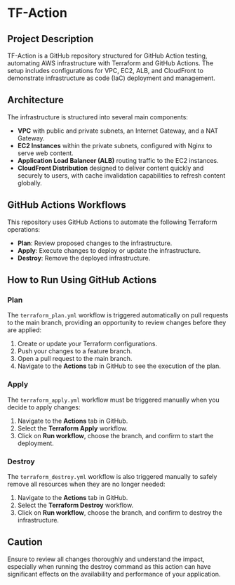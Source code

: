 # TF-Action

## Project Description
TF-Action is a GitHub repository structured for GitHub Action testing, automating AWS infrastructure with Terraform and GitHub Actions. The setup includes configurations for VPC, EC2, ALB, and CloudFront to demonstrate infrastructure as code (IaC) deployment and management.

## Architecture
The infrastructure is structured into several main components:
- **VPC** with public and private subnets, an Internet Gateway, and a NAT Gateway.
- **EC2 Instances** within the private subnets, configured with Nginx to serve web content.
- **Application Load Balancer (ALB)** routing traffic to the EC2 instances.
- **CloudFront Distribution** designed to deliver content quickly and securely to users, with cache invalidation capabilities to refresh content globally.

## GitHub Actions Workflows
This repository uses GitHub Actions to automate the following Terraform operations:
- **Plan**: Review proposed changes to the infrastructure.
- **Apply**: Execute changes to deploy or update the infrastructure.
- **Destroy**: Remove the deployed infrastructure.

## How to Run Using GitHub Actions

### Plan
The `terraform_plan.yml` workflow is triggered automatically on pull requests to the main branch, providing an opportunity to review changes before they are applied:
1. Create or update your Terraform configurations.
2. Push your changes to a feature branch.
3. Open a pull request to the main branch.
4. Navigate to the **Actions** tab in GitHub to see the execution of the plan.

### Apply
The `terraform_apply.yml` workflow must be triggered manually when you decide to apply changes:
1. Navigate to the **Actions** tab in GitHub.
2. Select the **Terraform Apply** workflow.
3. Click on **Run workflow**, choose the branch, and confirm to start the deployment.

### Destroy
The `terraform_destroy.yml` workflow is also triggered manually to safely remove all resources when they are no longer needed:
1. Navigate to the **Actions** tab in GitHub.
2. Select the **Terraform Destroy** workflow.
3. Click on **Run workflow**, choose the branch, and confirm to destroy the infrastructure.

## Caution
Ensure to review all changes thoroughly and understand the impact, especially when running the destroy command as this action can have significant effects on the availability and performance of your application.


